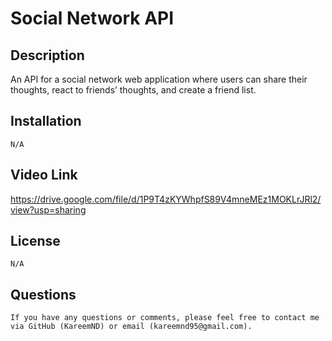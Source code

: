  # Social Network API
    
## Description
   An API for a social network web application where users can share their thoughts, react to friends’ thoughts, and create a friend list. 

## Installation
    N/A
    
## Video Link
https://drive.google.com/file/d/1P9T4zKYWhpfS89V4mneMEz1MOKLrJRl2/view?usp=sharing
    
## License
    N/A
    
    
## Questions
    If you have any questions or comments, please feel free to contact me via GitHub (KareemND) or email (kareemnd95@gmail.com).